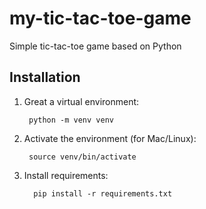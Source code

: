 # my-tic-tac-toe-game
Simple tic-tac-toe game based on Python


## Installation

1. Great a virtual environment:

        python -m venv venv

2. Activate the environment (for Mac/Linux):

        source venv/bin/activate

3. Install requirements:

         pip install -r requirements.txt
